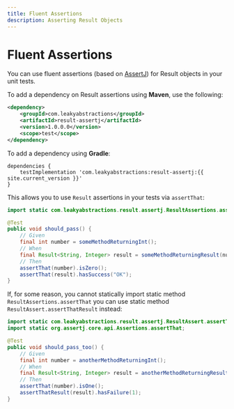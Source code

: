 ```yaml
---
title: Fluent Assertions
description: Asserting Result Objects
---
```


# Fluent Assertions

You can use fluent assertions (based on [AssertJ](https://assertj.github.io/)) for Result objects in your unit tests.

To add a dependency on Result assertions using **Maven**, use the following:

```xml
<dependency>
    <groupId>com.leakyabstractions</groupId>
    <artifactId>result-assertj</artifactId>
    <version>1.0.0.0</version>
    <scope>test</scope>
</dependency>
```

To add a dependency using **Gradle**:

```
dependencies {
    testImplementation 'com.leakyabstractions:result-assertj:{{ site.current_version }}'
}
```

This allows you to use `Result` assertions in your tests via `assertThat`:

```java
import static com.leakyabstractions.result.assertj.ResultAssertions.assertThat;

@Test
public void should_pass() {
    // Given
    final int number = someMethodReturningInt();
    // When
    final Result<String, Integer> result = someMethodReturningResult(number);
    // Then
    assertThat(number).isZero();
    assertThat(result).hasSuccess("OK");
}
```

If, for some reason, you cannot statically import static method `ResultAssertions.assertThat` you can use static method `ResultAssert.assertThatResult` instead:

```java
import static com.leakyabstractions.result.assertj.ResultAssert.assertThatResult;
import static org.assertj.core.api.Assertions.assertThat;

@Test
public void should_pass_too() {
    // Given
    final int number = anotherMethodReturningInt();
    // When
    final Result<String, Integer> result = anotherMethodReturningResult(number);
    // Then
    assertThat(number).isOne();
    assertThatResult(result).hasFailure(1);
}
```
